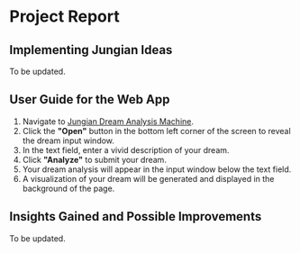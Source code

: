 # Project Report

## Implementing Jungian Ideas

To be updated.

## User Guide for the Web App

1. Navigate to [Jungian Dream Analysis Machine](https://jungian-dream-analysis-machine-yagu.onrender.com).
2. Click the **"Open"** button in the bottom left corner of the screen to reveal the dream input window.
3. In the text field, enter a vivid description of your dream.
4. Click **"Analyze"** to submit your dream.
5. Your dream analysis will appear in the input window below the text field.
6. A visualization of your dream will be generated and displayed in the background of the page.

## Insights Gained and Possible Improvements

To be updated.
